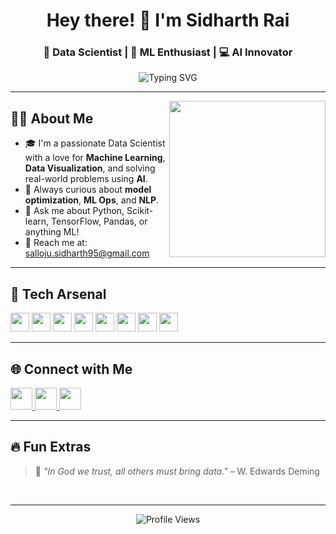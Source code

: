 <h1 align="center">Hey there! 👋 I'm Sidharth Rai</h1>
<h3 align="center">🧠 Data Scientist | 🧪 ML Enthusiast | 💻 AI Innovator</h3>

<p align="center">
  <img src="https://readme-typing-svg.herokuapp.com?font=Fira+Code&weight=500&size=24&pause=1000&center=true&width=450&lines=Turning+Data+into+Decisions+📊;Building+ML+Models+that+Matter+🤖;Lifelong+Learner+%F0%9F%93%9A" alt="Typing SVG" />
</p>

---


<img align="right" src="https://media.giphy.com/media/qgQUggAC3Pfv687qPC/giphy.gif" width="250"/>

## 👨‍💻 About Me

- 🎓 I'm a passionate Data Scientist with a love for **Machine Learning**, **Data Visualization**, and solving real-world problems using **AI**.
- 🧠 Always curious about **model optimization**, **ML Ops**, and **NLP**.
- 💬 Ask me about Python, Scikit-learn, TensorFlow, Pandas, or anything ML!
- 📨 Reach me at: [salloju.sidharth95@gmail.com](mailto:salloju.sidharth95@gmail.com)

---

## 🧰 Tech Arsenal

<div align="left">
  <img src="https://cdn.jsdelivr.net/gh/devicons/devicon/icons/python/python-original.svg" height="30" />
  <img src="https://cdn.jsdelivr.net/gh/devicons/devicon/icons/pandas/pandas-original.svg" height="30" />
  <img src="https://cdn.jsdelivr.net/gh/devicons/devicon/icons/numpy/numpy-original.svg" height="30" />
  <img src="https://cdn.jsdelivr.net/gh/devicons/devicon/icons/tensorflow/tensorflow-original.svg" height="30" />
  <img src="https://cdn.jsdelivr.net/gh/devicons/devicon/icons/scikit-learn/scikit-learn-original.svg" height="30" />
  <img src="https://cdn.jsdelivr.net/gh/devicons/devicon/icons/git/git-original.svg" height="30" />
  <img src="https://cdn.jsdelivr.net/gh/devicons/devicon/icons/mysql/mysql-original-wordmark.svg" height="30" />
  <img src="https://cdn.jsdelivr.net/gh/devicons/devicon/icons/linux/linux-original.svg" height="30" />
</div>

---

## 🌐 Connect with Me

<div align="left">
  <a href="https://www.linkedin.com/in/sallojusidharthrai/">
    <img src="https://img.shields.io/static/v1?message=LinkedIn&logo=linkedin&label=&color=0077B5&logoColor=white&style=for-the-badge" height="35" />
  </a>
  <a href="mailto:salloju.sidharth95@gmail.com">
    <img src="https://img.shields.io/static/v1?message=Gmail&logo=gmail&label=&color=D14836&logoColor=white&style=for-the-badge" height="35" />
  </a>
  <a href="https://www.hackerrank.com/salloju_sidhart2">
    <img src="https://img.shields.io/static/v1?message=HackerRank&logo=hackerrank&label=&color=2EC866&logoColor=white&style=for-the-badge" height="35" />
  </a>
</div>

---

## 🔥 Fun Extras

> 🧠 *"In God we trust, all others must bring data."* – W. Edwards Deming

<br clear="both" />



---

<p align="center">
  <img src="https://komarev.com/ghpvc/?username=salloju000&label=Profile+views&color=blueviolet&style=flat" alt="Profile Views" />
</p>
